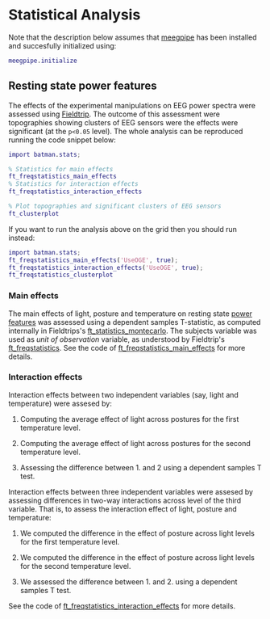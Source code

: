 Statistical Analysis
===

Note that the description below assumes that [meegpipe][meegpipe] has been
installed and succesfully initialized using:

[meegpipe]: http://germangh.com/meegpipe

````matlab
meegpipe.initialize
`````

## Resting state power features

The effects of the experimental manipulations on EEG power spectra were
assessed using [Fieldtrip][ftrip]. The outcome of this assessment were
topographies showing clusters of EEG sensors were the effects were significant
(at the `p<0.05` level). The whole analysis can be reproduced running the code
snippet below:

````matlab
import batman.stats;

% Statistics for main effects
ft_freqstatistics_main_effects
% Statistics for interaction effects
ft_freqstatistics_interaction_effects

% Plot topographies and significant clusters of EEG sensors
ft_clusterplot
````

[ftrip]: http://fieldtrip.fcdonders.nl/

If you want to run the analysis above on the grid then you should run instead:

````matlab
import batman.stats;
ft_freqstatistics_main_effects('UseOGE', true);
ft_freqstatistics_interaction_effects('UseOGE', true);
ft_freqstatistics_clusterplot
````


### Main effects

The main effects of light, posture and temperature on resting state
[power features][power_features] was assessed using a dependent samples
T-statistic, as computed internally in Fieldtrips's
[ft_statistics_montecarlo][ft_statistics_montecarlo]. The subjects variable was
used as _unit of observation_ variable, as understood by Fieldtrip's
[ft_freqstatistics][ft_freqstatistics]. See the code of
[ft_freqstatistics_main_effects][ft_freqstatistics_main_effects] for more
details.

[ft_freqstatistics]:  http://fieldtrip.fcdonders.nl/walkthrough#paired_comparison
[power_features]: ../+features/README.md
[ft_freqstatistics_main_effects]: ./ft_freqstatistics_main_effects.md
[ft_statistics_montecarlo]: http://fieldtrip.fcdonders.nl/reference/ft_statistics_montecarlo


### Interaction effects

Interaction effects between two independent variables (say, light and
temperature) were assesed by:

1. Computing the average effect of light across postures for the first
   temperature level.

2. Computing the average effect of light across postures for the second
   temperature level.

3. Assessing the difference between 1. and 2 using a dependent samples T test.


Interaction effects between three independent variables were assesed by
assessing differences in two-way interactions across level of the third
variable. That is, to assess the interaction effect of light, posture and
temperature:

1. We computed the difference in the effect of posture across light levels for
   the first temperature level.

2. We computed the difference in the effect of posture across light levels for
   the second temperature level.

3. We assessed the difference between 1. and 2. using a dependent samples
   T test.


See the code of [ft_freqstatistics_interaction_effects][inteff] for more
details.

[inteff]: ./ft_freqstatistics_interaction_effects.md

